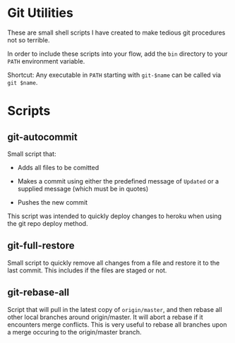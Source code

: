 # Git Utilities

These are small shell scripts I have created to make tedious git procedures not so terrible.

In order to include these scripts into your flow, add the `bin` directory to your `PATH` environment variable.

Shortcut: Any executable in `PATH` starting with `git-$name` can be called via `git $name`.

# Scripts

## git-autocommit

Small script that:

- Adds all files to be comitted

- Makes a commit using either the predefined message of `Updated` or a supplied message (which must be in quotes)

- Pushes the new commit

This script was intended to quickly deploy changes to heroku when using the git repo deploy method.

## git-full-restore

Small script to quickly remove all changes from a file and restore it to the last commit. This includes if the files are
staged or not.

## git-rebase-all

Script that will pull in the latest copy of `origin/master`, and then rebase all other local branches around
origin/master. It will abort a rebase if it encounters merge conflicts. This is very useful to rebase all branches upon
a merge occuring to the origin/master branch.